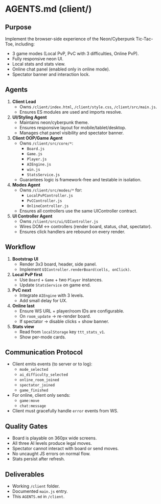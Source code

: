 # AGENTS.md (client/)

## Purpose
Implement the browser-side experience of the Neon/Cyberpunk Tic-Tac-Toe, including:
- 3 game modes (Local PvP, PvC with 3 difficulties, Online PvP).
- Fully responsive neon UI.
- Local stats and stats view.
- Online chat panel (enabled only in online mode).
- Spectator banner and interaction lock.

## Agents
1. **Client Lead**
   - Owns `/client/index.html`, `/client/style.css`, `/client/src/main.js`.
   - Ensures ES modules are used and imports resolve.
2. **UI/Styling Agent**
   - Maintains neon/cyberpunk theme.
   - Ensures responsive layout for mobile/tablet/desktop.
   - Manages chat panel visibility and spectator banner.
3. **Client OOP/Game Agent**
   - Owns `/client/src/core/*`:
     - `Board.js`
     - `Game.js`
     - `Player.js`
     - `AIEngine.js`
     - `win.js`
     - `StatsService.js`
   - Guarantees logic is framework-free and testable in isolation.
4. **Modes Agent**
   - Owns `/client/src/modes/*` for:
     - `LocalPvPController.js`
     - `PvCController.js`
     - `OnlineController.js`
   - Ensures all controllers use the same UIController contract.
5. **UI Controller Agent**
   - Owns `/client/src/ui/UIController.js`
   - Wires DOM ↔ controllers (render board, status, chat, spectator).
   - Ensures click handlers are rebound on every render.

## Workflow
1. **Bootstrap UI**
   - Render 3x3 board, header, side panel.
   - Implement `UIController.renderBoard(cells, onClick)`.
2. **Local PvP first**
   - Use `Board` + `Game` + two `Player` instances.
   - Update `StatsService` on game end.
3. **PvC next**
   - Integrate `AIEngine` with 3 levels.
   - Add small delay for UX.
4. **Online last**
   - Ensure WS URL + player/room IDs are configurable.
   - On `room_update` → re-render board.
   - If spectator → disable clicks + show banner.
5. **Stats view**
   - Read from `localStorage` key `ttt_stats_v1`.
   - Show per-mode cards.

## Communication Protocol
- Client emits events (to server or to log):
  - `mode_selected`
  - `ai_difficulty_selected`
  - `online_room_joined`
  - `spectator_joined`
  - `game_finished`
- For online, client only sends:
  - `game:move`
  - `chat:message`
- Client must gracefully handle `error` events from WS.

## Quality Gates
- Board is playable on 360px wide screens.
- All three AI levels produce legal moves.
- Spectator cannot interact with board or send moves.
- No uncaught JS errors on normal flow.
- Stats persist after refresh.

## Deliverables
- Working `/client` folder.
- Documented `main.js` entry.
- This `AGENTS.md` in `/client`.
